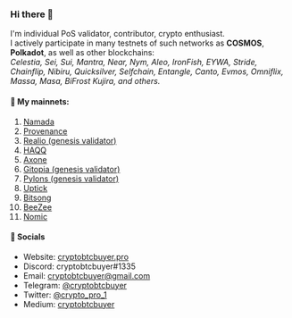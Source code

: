 ### Hi there 🤘

I'm individual PoS validator, contributor, crypto enthusiast.  
I actively participate in many  testnets of such networks as __COSMOS__, __Polkadot__, as well as other blockchains:  
*Сelestia, Sei, Sui, Mantra, Near, Nym, Aleo, IronFish, EYWA, Stride, Сhainflip, Nibiru, Quicksilver, Selfchain, Entangle, Canto, Evmos, Omniflix, Massa, Masa, BiFrost Kujira, and others.*


#### 🧾 My mainnets:
1. [Namada](https://explorer75.org/namada/validators/tnam1q92xh4k7acxegvlgm3nfgg584f3hx0xalgxyjrh8)
1. [Provenance](https://explorer.stavr.tech/Provenance/staking/pbvaloper1hxd75vuud3gddkfpglkzzsvpjwrz9zf05xu4ss)
1. [Realio (genesis validator)](https://explorer.stavr.tech/Realio-Mainnet/staking/realiovaloper1q9xw5t6lsf848yylkcen5x7f6fg346g2ake6zt)
1. [HAQQ](https://shell.haqq.network/staking/validator/haqqvaloper137867ch7xxe3a95a2rhs9xntzjp9q7yg0ylvgk)
1. [Axone](https://explorer.stavr.tech/Axone-Mainnet/staking/axonevaloper10kfqteqgs9mw3mkql49rq9ln73m30qtd9rk7u3)
1. [Gitopia (genesis validator)](https://gitopia.exploreme.pro/validators/gitopiavaloper1ecfkxm78mpw5t83pd375wpjdmn4v0fe0s38khc)
1. [Pylons (genesis validator)](https://explorer.stavr.tech/Pylons/staking/pylovaloper1m8vpsh5awhpwuhm5kyp77ljqr9knqnclrlpk3m)
1. [Uptick](https://explorer.uptick.network/uptick-mainnet/staking/uptickvaloper1gl3muau04ulujy490ge6lfzjwpl9h6zy7zvw9v)
1. [Bitsong](https://ping.pub/bitsong/staking/bitsongvaloper17dpklyxlrn9kypkd3khy9t98v8qddnghllnt7x)
4. [BeeZee](https://explorer.thesilverfox.pro/beezee/staking/bzevaloper1cgtrksac0pjj53lym42uaxrjsumtql296znp4m)
1. [Nomic](https://nomic-explorer.quokkastake.io/nomic/staking/nomic1sv9xl46wwhg34mjnkaqd669gp4ptcjvyu56yj5) 



#### 💬 Socials
* Website: [cryptobtcbuyer.pro](https://cryptobtcbuyer.pro/)
* Discord: cryptobtcbuyer#1335  
* Email: cryptobtcbuyer@gmail.com  
* Telegram: [@cryptobtcbuyer](https://t.me/cryptobtcbuyer)  
* Twitter: [@crypto_pro_1](https://twitter.com/crypto_pro_1)  
* Medium: [cryptobtcbuyer](https://medium.com/@cryptobtcbuyer)



<!--
**cryptobtcbuyer/cryptobtcbuyer** is a ✨ _special_ ✨ repository because its `README.md` (this file) appears on your GitHub profile.

Here are some ideas to get you started:

- 🔭 I’m currently working on ...
- 🌱 I’m currently learning ...
- 👯 I’m looking to collaborate on ...
- 🤔 I’m looking for help with ...
- 💬 Ask me about ...
- 📫 How to reach me: ...
- 😄 Pronouns: ...
- ⚡ Fun fact: ...
-->
